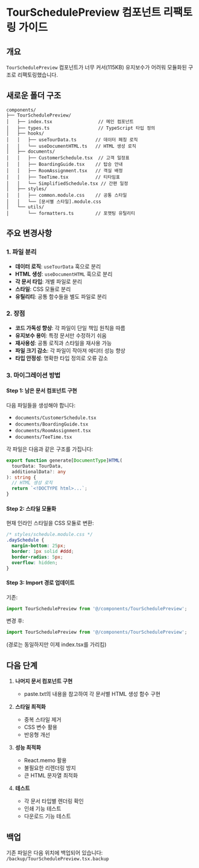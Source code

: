 # TourSchedulePreview 컴포넌트 리팩토링 가이드

## 개요
`TourSchedulePreview` 컴포넌트가 너무 커서(115KB) 유지보수가 어려워 모듈화된 구조로 리팩토링했습니다.

## 새로운 폴더 구조
```
components/
├── TourSchedulePreview/
│   ├── index.tsx                 // 메인 컴포넌트
│   ├── types.ts                  // TypeScript 타입 정의
│   ├── hooks/
│   │   ├── useTourData.ts       // 데이터 페칭 로직
│   │   └── useDocumentHTML.ts   // HTML 생성 로직
│   ├── documents/
│   │   ├── CustomerSchedule.tsx  // 고객 일정표
│   │   ├── BoardingGuide.tsx    // 탑승 안내
│   │   ├── RoomAssignment.tsx   // 객실 배정
│   │   ├── TeeTime.tsx          // 티타임표
│   │   └── SimplifiedSchedule.tsx // 간편 일정
│   ├── styles/
│   │   ├── common.module.css    // 공통 스타일
│   │   └── [문서별 스타일].module.css
│   └── utils/
│       └── formatters.ts        // 포맷팅 유틸리티
```

## 주요 변경사항

### 1. 파일 분리
- **데이터 로직**: `useTourData` 훅으로 분리
- **HTML 생성**: `useDocumentHTML` 훅으로 분리
- **각 문서 타입**: 개별 파일로 분리
- **스타일**: CSS 모듈로 분리
- **유틸리티**: 공통 함수들을 별도 파일로 분리

### 2. 장점
- **코드 가독성 향상**: 각 파일이 단일 책임 원칙을 따름
- **유지보수 용이**: 특정 문서만 수정하기 쉬움
- **재사용성**: 공통 로직과 스타일을 재사용 가능
- **파일 크기 감소**: 각 파일이 작아져 에디터 성능 향상
- **타입 안정성**: 명확한 타입 정의로 오류 감소

### 3. 마이그레이션 방법

#### Step 1: 남은 문서 컴포넌트 구현
다음 파일들을 생성해야 합니다:
- `documents/CustomerSchedule.tsx`
- `documents/BoardingGuide.tsx`
- `documents/RoomAssignment.tsx`
- `documents/TeeTime.tsx`

각 파일은 다음과 같은 구조를 가집니다:
```typescript
export function generate[DocumentType]HTML(
  tourData: TourData,
  additionalData?: any
): string {
  // HTML 생성 로직
  return `<!DOCTYPE html>...`;
}
```

#### Step 2: 스타일 모듈화
현재 인라인 스타일을 CSS 모듈로 변환:
```css
/* styles/schedule.module.css */
.daySchedule {
  margin-bottom: 25px;
  border: 1px solid #ddd;
  border-radius: 5px;
  overflow: hidden;
}
```

#### Step 3: Import 경로 업데이트
기존:
```typescript
import TourSchedulePreview from '@/components/TourSchedulePreview';
```

변경 후:
```typescript
import TourSchedulePreview from '@/components/TourSchedulePreview';
```
(경로는 동일하지만 이제 index.tsx를 가리킴)

## 다음 단계

1. **나머지 문서 컴포넌트 구현**
   - paste.txt의 내용을 참고하여 각 문서별 HTML 생성 함수 구현
   
2. **스타일 최적화**
   - 중복 스타일 제거
   - CSS 변수 활용
   - 반응형 개선

3. **성능 최적화**
   - React.memo 활용
   - 불필요한 리렌더링 방지
   - 큰 HTML 문자열 최적화

4. **테스트**
   - 각 문서 타입별 렌더링 확인
   - 인쇄 기능 테스트
   - 다운로드 기능 테스트

## 백업
기존 파일은 다음 위치에 백업되어 있습니다:
`/backup/TourSchedulePreview.tsx.backup`

